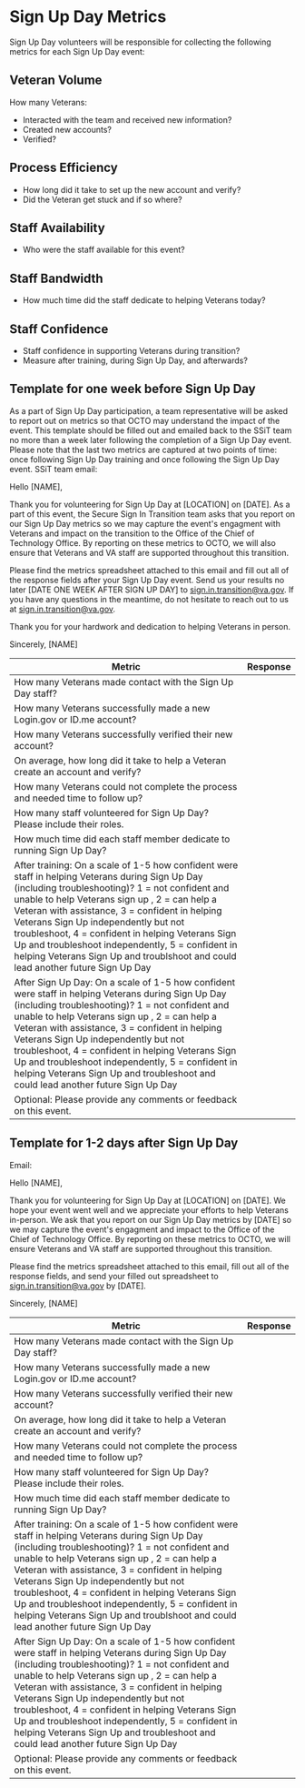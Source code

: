 # Sign Up Day Metrics

Sign Up Day volunteers will be responsible for collecting the following metrics for each Sign Up Day event:

## Veteran Volume

How many Veterans: 
- Interacted with the team and received new information?
- Created new accounts?
- Verified?


## Process Efficiency
- How long did it take to set up the new account and verify?
- Did the Veteran get stuck and if so where?

## Staff Availability

- Who were the staff available for this event?

## Staff Bandwidth

- How much time did the staff dedicate to helping Veterans today?

## Staff Confidence

- Staff confidence in supporting Veterans during transition?
- Measure after training, during Sign Up Day, and afterwards? 

## Template for one week before Sign Up Day
As a part of Sign Up Day participation,  a team representative will be asked to report out on metrics so that OCTO may understand the impact of the event. This template should be filled out and emailed back to the SSiT team no more than a week later following the completion of a Sign Up Day event. Please note that the last two metrics are captured at two points of time: once following Sign Up Day training and once following the Sign Up Day event.
SSiT team email: 

Hello [NAME],

Thank you for volunteering for Sign Up Day at [LOCATION] on [DATE]. As a part of this event, the Secure Sign In Transition team asks that you report on our Sign Up Day metrics so we may capture the event's engagment with Veterans and impact on the transition to the Office of the Chief of Technology Office. By reporting on these metrics to OCTO, we will also ensure that Veterans and VA staff are supported throughout this transition.

Please find the metrics spreadsheet attached to this email and fill out all of the response fields after your Sign Up Day event. Send us your results no later [DATE ONE WEEK AFTER SIGN UP DAY] to sign.in.transition@va.gov. If you have any questions in the meantime, do not hesitate to reach out to us at sign.in.transition@va.gov.

Thank you for your hardwork and dedication to helping Veterans in person.

Sincerely,
[NAME]

| Metric | Response |
| ------- | ------- |
| How many Veterans made contact with the Sign Up Day staff? | |
| How many Veterans successfully made a new Login.gov or ID.me account?	| |
| How many Veterans successfully verified their new account? | |
| On average, how long did it take to help a Veteran create an account and verify? | |
| How many Veterans could not complete the process and needed time to follow up? | |
| How many staff volunteered for Sign Up Day? Please include their roles.	| |
| How much time did each staff member dedicate to running Sign Up Day? | |
| After training: On a scale of 1-5 how confident were staff in helping Veterans during Sign Up Day (including troubleshooting)? 1 = not confident and unable to help Veterans sign up , 2 = can help a Veteran with assistance, 3 = confident in helping Veterans Sign Up independently but not troubleshoot, 4 = confident in helping Veterans Sign Up and troubleshoot independently, 5 = confident in helping Veterans Sign Up and troublshoot and could lead another future Sign Up Day	| |
| After Sign Up Day: On a scale of 1-5 how confident were staff in helping Veterans during Sign Up Day (including troubleshooting)? 1 = not confident and unable to help Veterans sign up , 2 = can help a Veteran with assistance, 3 = confident in helping Veterans Sign Up independently but not troubleshoot, 4 = confident in helping Veterans Sign Up and troubleshoot independently, 5 = confident in helping Veterans Sign Up and troubleshoot and could lead another future Sign Up Day | |
|Optional: Please provide any comments or feedback on this event. | |



## Template for 1-2 days after Sign Up Day

Email:

Hello [NAME],

Thank you for volunteering for Sign Up Day at [LOCATION] on [DATE]. We hope your event went well and we appreciate your efforts to help Veterans in-person. We ask that you report on our Sign Up Day metrics by [DATE] so we may capture the event's engagment and impact to the Office of the Chief of Technology Office. By reporting on these metrics to OCTO, we will ensure Veterans and VA staff are supported throughout this transition.

Please find the metrics spreadsheet attached to this email, fill out all of the response fields, and send your filled out spreadsheet to sign.in.transition@va.gov by [DATE].

Sincerely,
[NAME]

| Metric | Response |
| ------- | ------- |
| How many Veterans made contact with the Sign Up Day staff? | |
| How many Veterans successfully made a new Login.gov or ID.me account?	| |
| How many Veterans successfully verified their new account? | |
| On average, how long did it take to help a Veteran create an account and verify? | |
| How many Veterans could not complete the process and needed time to follow up? | |
| How many staff volunteered for Sign Up Day? Please include their roles.	| |
| How much time did each staff member dedicate to running Sign Up Day? | |
| After training: On a scale of 1-5 how confident were staff in helping Veterans during Sign Up Day (including troubleshooting)? 1 = not confident and unable to help Veterans sign up , 2 = can help a Veteran with assistance, 3 = confident in helping Veterans Sign Up independently but not troubleshoot, 4 = confident in helping Veterans Sign Up and troubleshoot independently, 5 = confident in helping Veterans Sign Up and troublshoot and could lead another future Sign Up Day	| |
| After Sign Up Day: On a scale of 1-5 how confident were staff in helping Veterans during Sign Up Day (including troubleshooting)? 1 = not confident and unable to help Veterans sign up , 2 = can help a Veteran with assistance, 3 = confident in helping Veterans Sign Up independently but not troubleshoot, 4 = confident in helping Veterans Sign Up and troubleshoot independently, 5 = confident in helping Veterans Sign Up and troubleshoot and could lead another future Sign Up Day | |
|Optional: Please provide any comments or feedback on this event. | |
